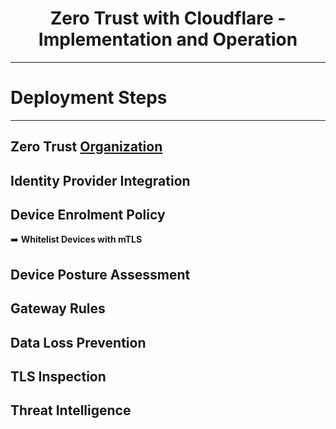 <h1 align="center">Zero Trust with Cloudflare - Implementation and Operation</h1>

---

# Deployment Steps

---

## Zero Trust [Organization](organization)

## Identity Provider Integration

## Device Enrolment Policy

➡️ **Whitelist Devices with mTLS**

## Device Posture Assessment

## Gateway Rules

## Data Loss Prevention

## TLS Inspection

## Threat Intelligence
